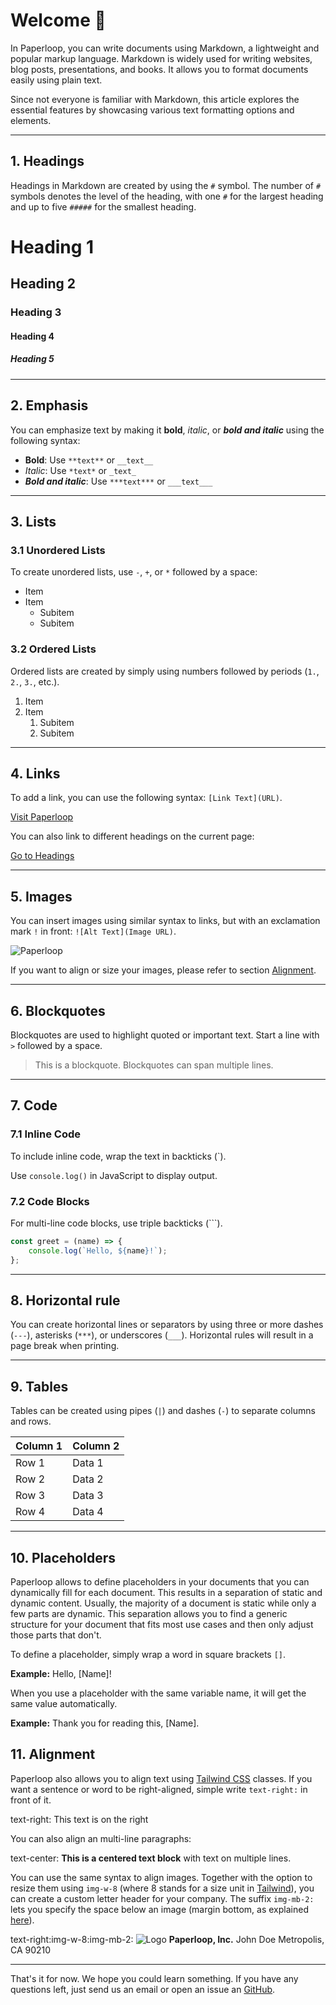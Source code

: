 # Welcome 👋

In Paperloop, you can write documents using Markdown, a lightweight and popular markup language. Markdown is widely used for writing websites, blog posts, presentations, and books. It allows you to format documents easily using plain text.

Since not everyone is familiar with Markdown, this article explores the essential features by showcasing various text formatting options and elements.

---

## 1. Headings

Headings in Markdown are created by using the `#` symbol. The number of `#` symbols denotes the level of the heading, with one `#` for the largest heading and up to five `#####` for the smallest heading.

# Heading 1
## Heading 2
### Heading 3
#### Heading 4
##### Heading 5

---

## 2. Emphasis

You can emphasize text by making it **bold**, *italic*, or ***bold and italic*** using the following syntax:

- **Bold**: Use `**text**` or `__text__`
- *Italic*: Use `*text*` or `_text_`
- ***Bold and italic***: Use `***text***` or `___text___`

---

## 3. Lists

### 3.1 Unordered Lists

To create unordered lists, use `-`, `+`, or `*` followed by a space:

- Item
- Item
  - Subitem
  - Subitem

### 3.2 Ordered Lists

Ordered lists are created by simply using numbers followed by periods (`1.`, `2.`, `3.`, etc.).

1. Item
2. Item
   1. Subitem
   2. Subitem

---

## 4. Links

To add a link, you can use the following syntax: `[Link Text](URL)`.

[Visit Paperloop](https://paperloop.io)

You can also link to different headings on the current page:

[Go to Headings](#1.-headings)

---

## 5. Images

You can insert images using similar syntax to links, but with an exclamation mark `!` in front: `![Alt Text](Image URL)`.

![Paperloop](https://paperloop.io/og-image.png)

If you want to align or size your images, please refer to section [Alignment](#11.-alignment).

---

## 6. Blockquotes

Blockquotes are used to highlight quoted or important text. Start a line with `>` followed by a space.

> This is a blockquote.
> Blockquotes can span multiple lines.

---

## 7. Code

### 7.1 Inline Code

To include inline code, wrap the text in backticks (`).

Use `console.log()` in JavaScript to display output.

### 7.2 Code Blocks

For multi-line code blocks, use triple backticks (```).

```js
const greet = (name) => {
    console.log(`Hello, ${name}!`);
};
```

---

## 8. Horizontal rule

You can create horizontal lines or separators by using three or more dashes (`---`), asterisks (`***`), or underscores (`___`). Horizontal rules will result in a page break when printing.

---

## 9. Tables

Tables can be created using pipes (`|`) and dashes (`-`) to separate columns and rows.

| Column 1 | Column 2 |
|----------|----------|
| Row 1    | Data 1   |
| Row 2    | Data 2   |
| Row 3    | Data 3   |
| Row 4    | Data 4   |

---

## 10. Placeholders

Paperloop allows to define placeholders in your documents that you can dynamically fill for each document. This results in a separation of static and dynamic content. Usually, the majority of a document is static while only a few parts are dynamic. This separation allows you to find a generic structure for your document that fits most use cases and then only adjust those parts that don't.

To define a placeholder, simply wrap a word in square brackets `[]`.

**Example:** Hello, [Name]!

When you use a placeholder with the same variable name, it will get the same value automatically.

**Example:** Thank you for reading this, [Name].

## 11. Alignment

Paperloop also allows you to align text using [Tailwind CSS](https://tailwindcss.com/) classes. If you want a sentence or word to be right-aligned, simple write `text-right:` in front of it.

text-right: This text is on the right

You can also align an multi-line paragraphs:

text-center:
**This is a centered text block**
with text on multiple lines.

You can use the same syntax to align images. Together with the option to resize them using `img-w-8` (where 8 stands for a size unit in [Tailwind](https://tailwindcss.com/docs/width)), you can create a custom letter header for your company. The suffix `img-mb-2:` lets you specify the space below an image (margin bottom, as explained [here](https://tailwindcss.com/docs/margin)).

text-right:img-w-8:img-mb-2:
![Logo](/favicon.svg)
**Paperloop, Inc.**
John Doe
Metropolis, CA 90210

---

That's it for now. We hope you could learn something. If you have any questions left, just send us an email or open an issue an [GitHub](https://github.com/leogreu/Paperloop/issues).
